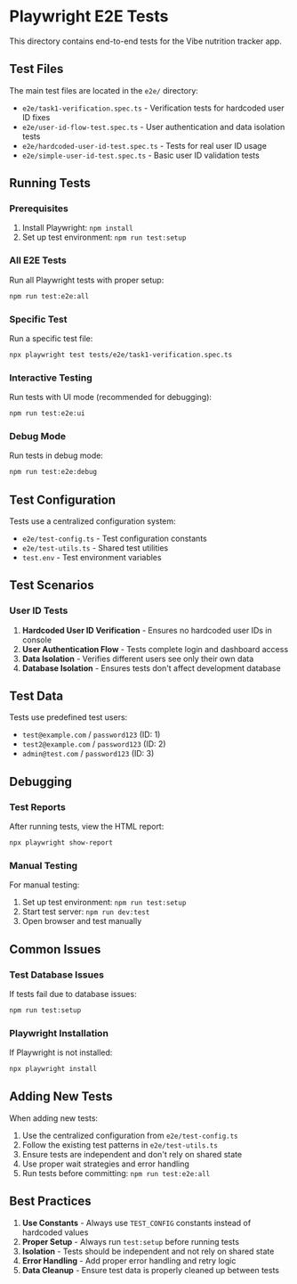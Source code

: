 # Playwright E2E Tests

This directory contains end-to-end tests for the Vibe nutrition tracker app.

## Test Files

The main test files are located in the `e2e/` directory:

- `e2e/task1-verification.spec.ts` - Verification tests for hardcoded user ID fixes
- `e2e/user-id-flow-test.spec.ts` - User authentication and data isolation tests
- `e2e/hardcoded-user-id-test.spec.ts` - Tests for real user ID usage
- `e2e/simple-user-id-test.spec.ts` - Basic user ID validation tests

## Running Tests

### Prerequisites

1. Install Playwright: `npm install`
2. Set up test environment: `npm run test:setup`

### All E2E Tests

Run all Playwright tests with proper setup:

```bash
npm run test:e2e:all
```

### Specific Test

Run a specific test file:

```bash
npx playwright test tests/e2e/task1-verification.spec.ts
```

### Interactive Testing

Run tests with UI mode (recommended for debugging):

```bash
npm run test:e2e:ui
```

### Debug Mode

Run tests in debug mode:

```bash
npm run test:e2e:debug
```

## Test Configuration

Tests use a centralized configuration system:

- `e2e/test-config.ts` - Test configuration constants
- `e2e/test-utils.ts` - Shared test utilities
- `test.env` - Test environment variables

## Test Scenarios

### User ID Tests

1. **Hardcoded User ID Verification** - Ensures no hardcoded user IDs in console
2. **User Authentication Flow** - Tests complete login and dashboard access
3. **Data Isolation** - Verifies different users see only their own data
4. **Database Isolation** - Ensures tests don't affect development database

## Test Data

Tests use predefined test users:

- `test@example.com` / `password123` (ID: 1)
- `test2@example.com` / `password123` (ID: 2)
- `admin@test.com` / `password123` (ID: 3)

## Debugging

### Test Reports

After running tests, view the HTML report:

```bash
npx playwright show-report
```

### Manual Testing

For manual testing:

1. Set up test environment: `npm run test:setup`
2. Start test server: `npm run dev:test`
3. Open browser and test manually

## Common Issues

### Test Database Issues

If tests fail due to database issues:

```bash
npm run test:setup
```

### Playwright Installation

If Playwright is not installed:

```bash
npx playwright install
```

## Adding New Tests

When adding new tests:

1. Use the centralized configuration from `e2e/test-config.ts`
2. Follow the existing test patterns in `e2e/test-utils.ts`
3. Ensure tests are independent and don't rely on shared state
4. Use proper wait strategies and error handling
5. Run tests before committing: `npm run test:e2e:all`

## Best Practices

1. **Use Constants** - Always use `TEST_CONFIG` constants instead of hardcoded values
2. **Proper Setup** - Always run `test:setup` before running tests
3. **Isolation** - Tests should be independent and not rely on shared state
4. **Error Handling** - Add proper error handling and retry logic
5. **Data Cleanup** - Ensure test data is properly cleaned up between tests
